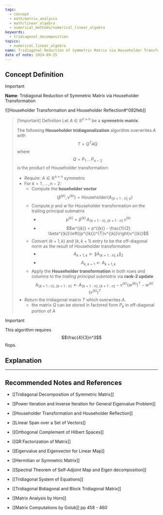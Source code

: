 ```yaml
---
tags:
  - concept
  - math/matrix_analysis
  - math/linear_algebra
  - numerical_methods/numerical_linear_algebra
keywords:
  - tridiagonal_decomposition
topics:
  - numerical_linear_algebra
name: Tridiagonal Reduction of Symmetric Matrix via Householder Transformation
date of note: 2024-09-25
---
```


## Concept Definition

>[!important]
>**Name**: Tridiagonal Reduction of Symmetric Matrix via Householder Transformation

![[Householder Transformation and Householder Reflection#^082feb]]

>[!important] Definition
>Let $A\in \mathbb{R}^{n\times n}$ be a **symmetric matrix**.
>
>The following **Householder tridiagonalization** algorithm overwrites $A$ with $$T = Q^{T}AQ$$ where $$Q = P_{1}\,{}\ldots{}\,P_{n-2}$$ is the product of Householder transformation:
>- *Require*: $A\in \mathbb{R}^{n\times n}$  symmetric
>- For $k=1\,{,}\ldots{,}\,n-2$:
>	- Compute the **houeholder vector** $$(\beta^{(k)}, v^{(k)}) = \text{Householder}(A_{\{ k+1:n \}, k})$$
>	- Compute $p$ and $w$ for Householder transformation on the trailing principal submatrix  
>		- $$p^{(k)} = \beta^{(k)}\,A_{\{ k+1:n \}, \{ k+1:n \}}\,v^{(k)}$$
>		- $$w^{(k)} = p^{(k)} - \frac{1}{2} \beta^{(k)}\left((p^{(k)})^{T}v^{(k)}\right)v^{(k)}$$
>	- Convert $(k+1,k)$ and $(k, k+1)$ entry to be the off-diagonal norm as the result of Householder transformation 
>		- $$A_{k+1,k} \leftarrow \lVert A_{\{ k+1:n \}, k} \rVert_{2} $$
>		- $$A_{k, k+1} \leftarrow A_{k+1,k}$$
>	- Apply the **Householder transformation** in both rows and columns to the *trailing principal submatrix* via **rank-2 update** $$A_{\{ k+1:n \}, \{ k+1:n \}} \leftarrow A_{\{ k+1:n \}, \{ k+1:n \}} - v^{(k)}(w^{(k)})^{T} - w^{(k)}\,(v^{(k)})^{T}$$
>- *Return* the tridiagonal matrix $T$ which overwrites $A$.
>	- the matrix $Q$ can be stored in factored form $P_{k}$ in off-diagonal portion of $A$



>[!important]
>This algorithm requires  $$\frac{4}{3}n^3$$ flops.

## Explanation





-----------
##  Recommended Notes and References


- [[Tridiagonal Decomposition of Symmetric Matrix]]
- [[Power Iteration and Inverse Iteration for General Eigenvalue Problem]]
- [[Householder Transformation and Householder Reflection]]

- [[Linear Span over a Set of Vectors]]
- [[Orthogonal Complement of Hilbert Spaces]]
- [[QR Factorization of Matrix]]

- [[Eigenvalue and Eigenvector for Linear Map]]
- [[Hermitian or Symmetric Matrix]]
- [[Spectral Theorem of Self-Adjoint Map and Eigen decomposition]]

- [[Tridiagonal System of Equations]]
- [[Tridiagonal Bidiagonal and Block Tridiagonal Matrix]]

- [[Matrix Analysis by Horn]]
- [[Matrix Computations by Golub]] pp 458 - 460